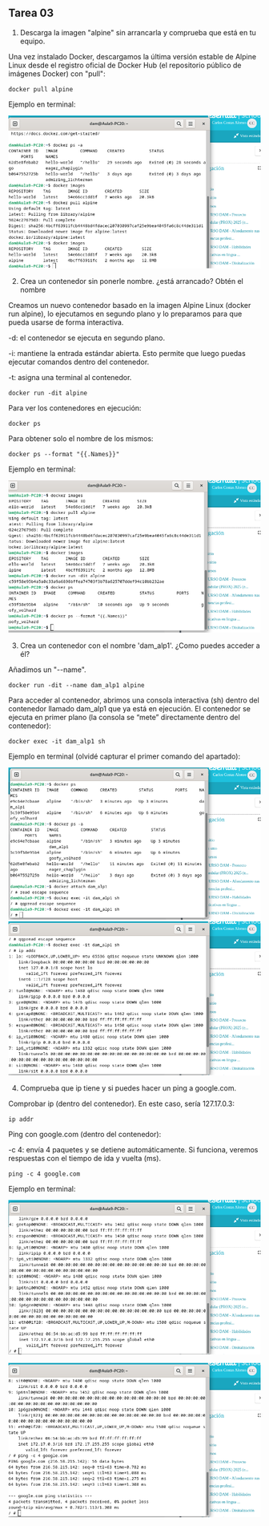 ## Tarea 03

1. Descarga la imagen "alpine" sin arrancarla y comprueba que está en tu equipo.

Una vez instalado Docker, descargamos la última versión estable de Alpine Linux desde el registro oficial de Docker Hub (el repositorio público de imágenes Docker) con "pull":

````
docker pull alpine
````

Ejemplo en terminal:

![Imagen](images/1.png)

2. Crea un contenedor sin ponerle nombre. ¿está arrancado? Obtén el nombre

Creamos un nuevo contenedor basado en la imagen Alpine Linux (docker run alpine), lo ejecutamos en segundo plano y lo preparamos para que pueda usarse de forma interactiva.

-d: el contenedor se ejecuta en segundo plano.

-i: mantiene la entrada estándar abierta. Esto permite que luego puedas ejecutar comandos dentro del contenedor.

-t: asigna una terminal al contenedor.
````
docker run -dit alpine
````

Para ver los contenedores en ejecución:
````
docker ps
````

Para obtener solo el nombre de los mismos:
````
docker ps --format "{{.Names}}"
````

Ejemplo en terminal:

![Imagen](images/2.png)

3. Crea un contenedor con el nombre 'dam_alp1'. ¿Como puedes acceder a él?

Añadimos un "--name".

````
docker run -dit --name dam_alp1 alpine
````

Para acceder al contenedor, abrimos una consola interactiva (sh) dentro del contenedor llamado dam_alp1 que ya está en ejecución. El contenedor se ejecuta en primer plano (la consola se “mete” directamente dentro del contenedor):
````
docker exec -it dam_alp1 sh
````


Ejemplo en terminal (olvidé capturar el primer comando del apartado):

![Imagen](images/3.png)
![Imagen](images/5.png)

4. Comprueba que ip tiene y si puedes hacer un ping a google.com.

Comprobar ip (dentro del contenedor). En este caso, sería 127.17.0.3:

````
ip addr
````

Ping con google.com (dentro del contenedor):

-c 4: envía 4 paquetes y se detiene automáticamente. Si funciona, veremos respuestas con el tiempo de ida y vuelta (ms).

````
ping -c 4 google.com
````

Ejemplo en terminal:

![Imagen](images/4.png)

![Imagen](images/6.png)


